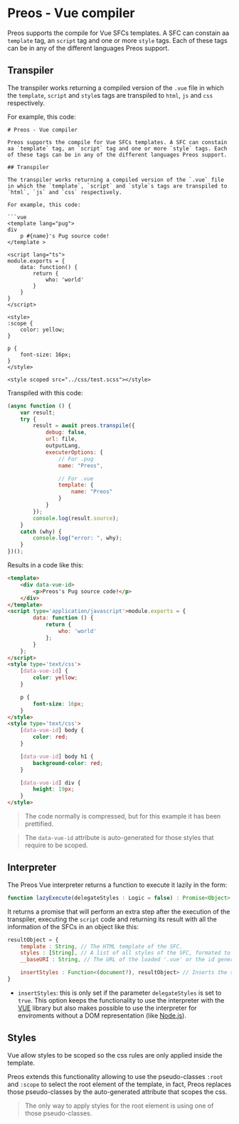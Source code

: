 # Preos - Vue compiler

Preos supports the compile for Vue SFCs templates. A SFC can constain aa `template` tag, an `script` tag and one or more `style` tags. Each of these tags can be in any of the different languages Preos support.

## Transpiler

The transpiler works returning a compiled version of the `.vue` file in which the `template`, `script` and `style`s tags are transpiled to `html`, `js` and `css` respectively.

For example, this code:

```vue
# Preos - Vue compiler

Preos supports the compile for Vue SFCs templates. A SFC can constain aa `template` tag, an `script` tag and one or more `style` tags. Each of these tags can be in any of the different languages Preos support.

## Transpiler

The transpiler works returning a compiled version of the `.vue` file in which the `template`, `script` and `style`s tags are transpiled to `html`, `js` and `css` respectively.

For example, this code:

```vue
<template lang="pug">
div
    p #{name}'s Pug source code!
</template >

<script lang="ts">
module.exports = {
    data: function() {
        return {
            who: 'world'
        }
    }
}
</script>

<style>
:scope {
    color: yellow;
}

p {
    font-size: 16px;
}
</style>

<style scoped src="../css/test.scss"></style>
```

Transpiled with this code:

```js
(async function () {
    var result;
    try {
        result = await preos.transpile({
            debug: false,
            url: file,
            outputLang,
            executerOptions: {
                // For .pug
                name: "Preos",

                // For .vue
                template: {
                    name: "Preos"
                }
            }
        });
        console.log(result.source);
    }
    catch (why) {
        console.log("error: ", why);
    }
})();
```

Results in a code like this:

```html
<template>
    <div data-vue-id>
        <p>Preos's Pug source code!</p>
    </div>
</template>
<script type='application/javascript'>module.exports = {
        data: function () {
            return {
                who: 'world'
            };
        }
    };
</script>
<style type='text/css'>
    [data-vue-id] {
        color: yellow;
    }

    p {
        font-size: 16px;
    }
</style>
<style type='text/css'>
    [data-vue-id] body {
        color: red;
    }

    [data-vue-id] body h1 {
        background-color: red;
    }

    [data-vue-id] div {
        height: 19px;
    }
</style>
```

> The code normally is compressed, but for this example it has been prettified.

> The `data-vue-id` attribute is auto-generated for those styles that require to be scoped.

## Interpreter

The Preos Vue interpreter returns a function to execute it lazily in the form:

```js
function lazyExecute(delegateStyles : Logic = false) : Promise<Object> { ... }
```

It returns a promise that will perform an extra step after the execution of the transpiler, executing the `script` code and returning its result with all the information of the SFCs in an object like this:

```js
resultObject = {
    template : String, // The HTML template of the SFC.
    styles : [String], // A list of all styles of the SFC, formated to be inserted in the DOM.
    __baseURI : String, // The URL of the loaded '.vue' or the id generated by preos.

    insertStyles : Function<(document?), resultObject> // Inserts the styles of this object into the document provided or the default one.
}
```

- `insertStyles`: this is only set if the parameter `delegateStyles` is set to `true`. This option keeps the functionality to use the interpreter with the [VUE](https://vuejs.org/) library but also makes possible to use the interpreter for enviroments without a DOM representation (like [Node.js](https://nodejs.org/es/)).

## Styles

Vue allow styles to be scoped so the css rules are only applied inside the template.

Preos extends this functionality allowing to use the pseudo-classes `:root` and `:scope` to select the root element of the template, in fact, Preos replaces those pseudo-classes by the auto-generated attribute that scopes the css.

> The only way to apply styles for the root element is using one of those pseudo-classes.

